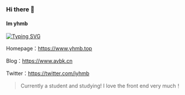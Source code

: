 ### Hi there 👋
#### Im yhmb 
[![Typing SVG](https://readme-typing-svg.demolab.com?font=Fira+Code&pause=1000&width=435&lines=Welcome+to+my+homepage)](https://git.io/typing-svg)

<p>Homepage：<a href="https://www.yhmb.top">https://www.yhmb.top</a></p>
<p>Blog：<a href="https://www.avbk.cn">https://www.avbk.cn</a>
<p>Twitter：<a href="https://twitter.com/iyhmb">https://twitter.com/iyhmb</a></p>
<blockquote>
  Currently a student and studying!
  I love the front end very much！
</blockquote>

<!--
**iyhmb/iyhmb** is a ✨ _special_ ✨ repository because its `README.md` (this file) appears on your GitHub profile.

Here are some ideas to get you started:

- 🔭 I’m currently working on ...
- 🌱 I’m currently learning ...
- 👯 I’m looking to collaborate on ...
- 🤔 I’m looking for help with ...
- 💬 Ask me about ...
- 📫 How to reach me: ...
- 😄 Pronouns: ...
- ⚡ Fun fact: ...
-->
